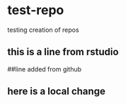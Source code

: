 # test-repo
testing creation of repos 

## this is a line from rstudio 

##line added from github

## here is a local change 